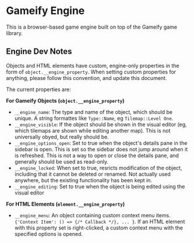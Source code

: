 # Gameify Engine
This is a browser-based game engine built on top of the Gameify game library.


## Engine Dev Notes

Objects and HTML elements have custom, engine-only properties in the form of `object.__engine_property`.
When setting custom properties for anything, please follow this convention, and update this document.

The current properties are:

**For Gameify Objects (`object.__engine_property`)**
- `__engine_name`: The type and name of the object, which should be unique. A string formattes like `Type::Name`, eg `Tilemap::Level One`.
- `__engine_visible`: If the object should be shown in the visual editor (eg, which tilemaps are shown while editing another map). This is not universally obyed, but really should be.
- `__engine_options_open`: Set to true when the object's details pane in the sidebar is open. This is set so the sidebar does not jump around when it is refreshed. This is not a way to open or close the details pane, and generally should be used as read-only.
- `__engine_locked`: When set to true, resricts modification of the object, including that it cannot be deleted or renamed. Not actually used anywhere, but the existing functionality has been kept in.
- `__engine_editing`: Set to true when the object is being edited using the visual editor


**For HTML Elements (`element.__engine_property`)**
- `__engine_menu`: An object containing custom context menu items. `{'Context Item': () => {/* Callback */}, ... }`. If an HTML element with this property set is right-clicked, a custom context menu with the specified options is opened.